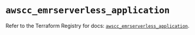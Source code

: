 # `awscc_emrserverless_application`

Refer to the Terraform Registry for docs: [`awscc_emrserverless_application`](https://registry.terraform.io/providers/hashicorp/awscc/0.70.0/docs/resources/emrserverless_application).
